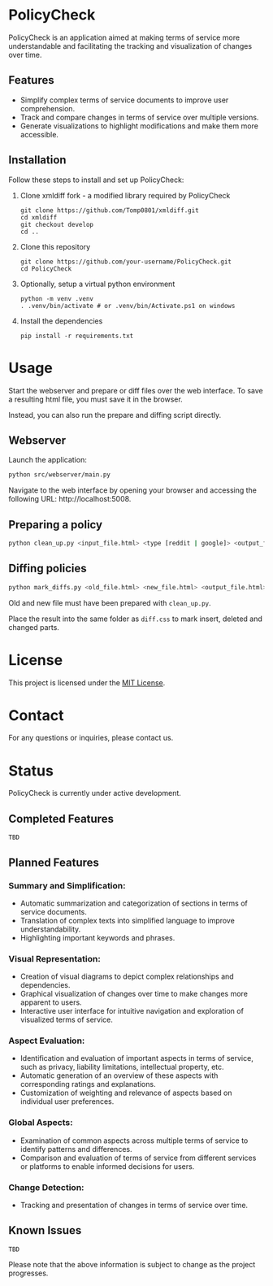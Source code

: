 # PolicyCheck

PolicyCheck is an application aimed at making terms of service more understandable and facilitating the tracking and visualization of changes over time.

## Features

- Simplify complex terms of service documents to improve user comprehension.
- Track and compare changes in terms of service over multiple versions.
- Generate visualizations to highlight modifications and make them more accessible.

## Installation

Follow these steps to install and set up PolicyCheck:

1. Clone xmldiff fork - a modified library required by PolicyCheck

    ```shell
    git clone https://github.com/Tomp0801/xmldiff.git
    cd xmldiff
    git checkout develop
    cd ..
    ```

2. Clone this repository

    ```shell
    git clone https://github.com/your-username/PolicyCheck.git
    cd PolicyCheck
    ```

3. Optionally, setup a virtual python environment

    ```shell
    python -m venv .venv
    . .venv/bin/activate # or .venv/bin/Activate.ps1 on windows
    ```

4. Install the dependencies 

    ```shell
    pip install -r requirements.txt
    ```

# Usage

Start the webserver and prepare or diff files over the web interface. To save a resulting html file, you must save it in the browser.

Instead, you can also run the prepare and diffing script directly.

## Webserver

Launch the application:

```bash
python src/webserver/main.py
```

Navigate to the web interface by opening your browser and accessing the following URL: http://localhost:5008.

## Preparing a policy

```bash
python clean_up.py <input_file.html> <type [reddit | google]> <output_file.html>
```

## Diffing policies

```bash
python mark_diffs.py <old_file.html> <new_file.html> <output_file.html>
```

Old and new file must have been prepared with `clean_up.py`.

Place the result into the same folder as `diff.css` to mark insert, deleted and changed parts.

# License

This project is licensed under the [MIT License](License).

# Contact

For any questions or inquiries, please contact us.

# Status

PolicyCheck is currently under active development.

## Completed Features

    TBD

## Planned Features

### Summary and Simplification:

* Automatic summarization and categorization of sections in terms of service documents.
* Translation of complex texts into simplified language to improve understandability.
* Highlighting important keywords and phrases.

### Visual Representation:

* Creation of visual diagrams to depict complex relationships and dependencies.
* Graphical visualization of changes over time to make changes more apparent to users.
* Interactive user interface for intuitive navigation and exploration of visualized terms of service.

### Aspect Evaluation:

* Identification and evaluation of important aspects in terms of service, such as privacy, liability limitations, intellectual property, etc.
* Automatic generation of an overview of these aspects with corresponding ratings and explanations.
* Customization of weighting and relevance of aspects based on individual user preferences.

### Global Aspects:

* Examination of common aspects across multiple terms of service to identify patterns and differences.
* Comparison and evaluation of terms of service from different services or platforms to enable informed decisions for users.

### Change Detection:

* Tracking and presentation of changes in terms of service over time.

## Known Issues

    TBD

Please note that the above information is subject to change as the project progresses.